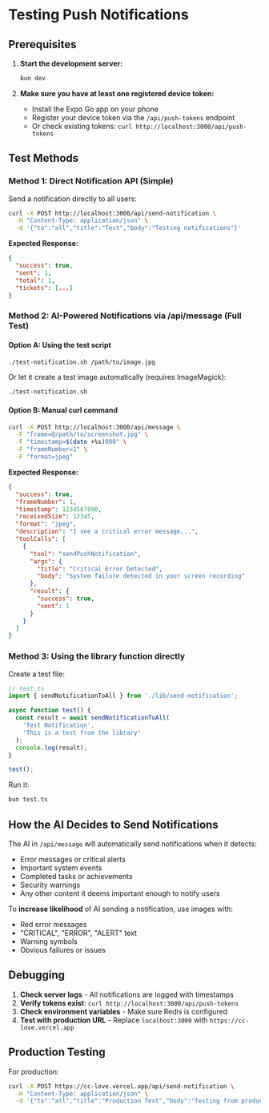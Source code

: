 # Testing Push Notifications

## Prerequisites

1. **Start the development server:**
   ```bash
   bun dev
   ```

2. **Make sure you have at least one registered device token:**
   - Install the Expo Go app on your phone
   - Register your device token via the `/api/push-tokens` endpoint
   - Or check existing tokens: `curl http://localhost:3000/api/push-tokens`

## Test Methods

### Method 1: Direct Notification API (Simple)

Send a notification directly to all users:

```bash
curl -X POST http://localhost:3000/api/send-notification \
  -H "Content-Type: application/json" \
  -d '{"to":"all","title":"Test","body":"Testing notifications"}'
```

**Expected Response:**
```json
{
  "success": true,
  "sent": 1,
  "total": 1,
  "tickets": [...]
}
```

### Method 2: AI-Powered Notifications via /api/message (Full Test)

#### Option A: Using the test script

```bash
./test-notification.sh /path/to/image.jpg
```

Or let it create a test image automatically (requires ImageMagick):
```bash
./test-notification.sh
```

#### Option B: Manual curl command

```bash
curl -X POST http://localhost:3000/api/message \
  -F "frame=@/path/to/screenshot.jpg" \
  -F "timestamp=$(date +%s)000" \
  -F "frameNumber=1" \
  -F "format=jpeg"
```

**Expected Response:**
```json
{
  "success": true,
  "frameNumber": 1,
  "timestamp": 1234567890,
  "receivedSize": 12345,
  "format": "jpeg",
  "description": "I see a critical error message...",
  "toolCalls": [
    {
      "tool": "sendPushNotification",
      "args": {
        "title": "Critical Error Detected",
        "body": "System failure detected in your screen recording"
      },
      "result": {
        "success": true,
        "sent": 1
      }
    }
  ]
}
```

### Method 3: Using the library function directly

Create a test file:

```typescript
// test.ts
import { sendNotificationToAll } from './lib/send-notification';

async function test() {
  const result = await sendNotificationToAll(
    'Test Notification',
    'This is a test from the library'
  );
  console.log(result);
}

test();
```

Run it:
```bash
bun test.ts
```

## How the AI Decides to Send Notifications

The AI in `/api/message` will automatically send notifications when it detects:
- Error messages or critical alerts
- Important system events
- Completed tasks or achievements
- Security warnings
- Any other content it deems important enough to notify users

To **increase likelihood** of AI sending a notification, use images with:
- Red error messages
- "CRITICAL", "ERROR", "ALERT" text
- Warning symbols
- Obvious failures or issues

## Debugging

1. **Check server logs** - All notifications are logged with timestamps
2. **Verify tokens exist**: `curl http://localhost:3000/api/push-tokens`
3. **Check environment variables** - Make sure Redis is configured
4. **Test with production URL** - Replace `localhost:3000` with `https://cc-love.vercel.app`

## Production Testing

For production:
```bash
curl -X POST https://cc-love.vercel.app/api/send-notification \
  -H "Content-Type: application/json" \
  -d '{"to":"all","title":"Production Test","body":"Testing from production"}'
```

